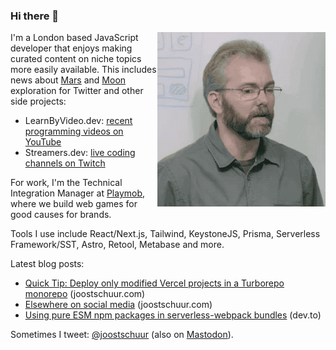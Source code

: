 ### Hi there 👋

<img align="right" alt="Me in an actual meeting that one time" src="https://raw.githubusercontent.com/jschuur/jschuur/master/joost_nonono.gif">

I'm a London based JavaScript developer that enjoys making curated content on niche topics more easily available. This includes news about [Mars](http://twitter.com/martiansoil) and [Moon](https://twitter.com/lunarsoil) exploration for Twitter and other side projects:

* LearnByVideo.dev: [recent programming videos on YouTube](https://learnbyvideo.dev)
* Streamers.dev: [live coding channels on Twitch](https://streamers.dev)

For work, I'm the Technical Integration Manager at [Playmob](https://playmob.com), where we build web games for good causes for brands.

Tools I use include React/Next.js, Tailwind, KeystoneJS, Prisma, Serverless Framework/SST, Astro, Retool, Metabase and more.

Latest blog posts:

* [Quick Tip: Deploy only modified Vercel projects in a Turborepo monorepo](http://localhost:3000/blog/quick-tip-deploy-only-modified-vercel-projects-in-a-turborepo-onorepo) (joostschuur.com)
* [Elsewhere on social media](https://www.joostschuur.com/blog/elsewhere-on-social-media) (joostschuur.com)
* [Using pure ESM npm packages in serverless-webpack bundles](https://dev.to/joostschuur/using-pure-esm-npm-packages-in-serverless-webpack-bundles-apd) (dev.to)

Sometimes I tweet: [@joostschuur](https://twitter.com/joostschuur) (also on [Mastodon](https://mastodon.social/@joostschuur)).
